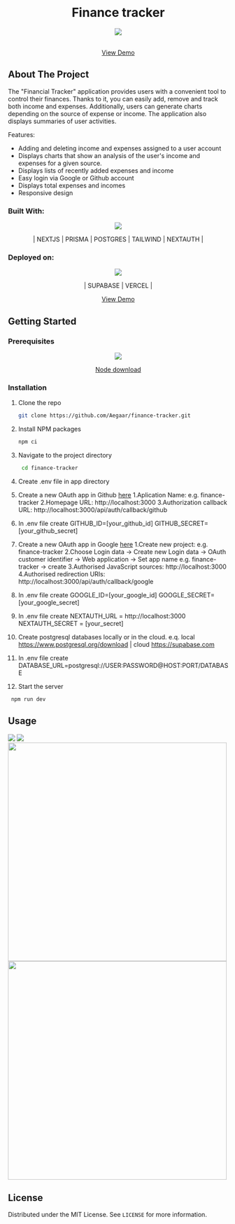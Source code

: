 <!-- PROJECT LOGO -->
<br />
<div align="center">
  <h1 align="center">Finance tracker</h1>
  <img src="https://github.com/Aegaar/finance-tracker/assets/117531984/ca5c8927-1720-41ea-a90c-2486888d9882"/>
    <p align="center">
    <br />
  <a href="https://finance-tracker-bay.vercel.app">View Demo</a>
     <br />
  </p>
</div>

<!-- ABOUT THE PROJECT -->
## About The Project

The "Financial Tracker" application provides users with a convenient tool to control their finances. Thanks to it, you can easily add, remove and track both income and expenses. Additionally, users can generate charts depending on the source of expense or income. The application also displays summaries of user activities.

Features:
* Adding and deleting income and expenses assigned to a user account
* Displays charts that show an analysis of the user's income and expenses for a given source.
* Displays lists of recently added expenses and income
* Easy login via Google or Github account
* Displays total expenses and incomes
* Responsive design

### Built With:

<p align="center">
  <a href="https://skillicons.dev">
    <img src="https://skillicons.dev/icons?i=nextjs,prisma,postgres,tailwind" />
  </a>
  <p  align="center">| NEXTJS | PRISMA | POSTGRES | TAILWIND | NEXTAUTH |</p>
</p>

### Deployed on: 

<p align="center">
  <a href="https://skillicons.dev">
    <img src="https://skillicons.dev/icons?i=supabase,vercel" />
  </a>
  <p  align="center">| SUPABASE | VERCEL | </p>
  <p align="center"> <a href="https://finance-tracker-bay.vercel.app">View Demo</a></p>
</p>

<!-- GETTING STARTED -->

## Getting Started

### Prerequisites

 <p align="center">
   <a href="https://skillicons.dev">
    <img src="https://skillicons.dev/icons?i=nodejs" />
  </a>
  </p>
  <p align="center">
  <a href="https://nodejs.org/en/download">Node download</a>
  </p>

### Installation

1. Clone the repo
   
   ```sh
   git clone https://github.com/Aegaar/finance-tracker.git
   ```
3. Install NPM packages
   
   ```sh
   npm ci
   ```
4. Navigate to the project directory
 
   ```sh
    cd finance-tracker
   ```
   
5. Create .env file in app directory
6. Create a new OAuth app in Github <a href="https://github.com/settings/applications/new">here</a> 1.Aplication Name: e.g. finance-tracker 2.Homepage URL: http://localhost:3000 3.Authorization callback URL: http://localhost:3000/api/auth/callback/github
7. In .env file create GITHUB_ID=[your_github_id] GITHUB_SECRET=[your_github_secret]
8. Create a new OAuth app in Google <a href="https://console.developers.google.com">here</a> 1.Create new project: e.g. finance-tracker  2.Choose Login data -> Create new Login data -> OAuth customer identifier -> Web application -> Set app name e.g. finance-tracker -> create  3.Authorised JavaScript sources: http://localhost:3000 4.Authorised redirection URIs: http://localhost:3000/api/auth/callback/google
9. In .env file create GOOGLE_ID=[your_google_id] GOOGLE_SECRET=[your_google_secret]
10. In .env file create NEXTAUTH_URL = http://localhost:3000 NEXTAUTH_SECRET = [your_secret]
11. Create postgresql databases locally or in the cloud. e.q. local https://www.postgresql.org/download | cloud https://supabase.com
12. In .env file create DATABASE_URL=postgresql://USER:PASSWORD@HOST:PORT/DATABASE
13. Start the server
   ```sh
    npm run dev
   ```

<!-- USAGE EXAMPLES -->
## Usage

  <img src="https://github.com/Aegaar/finance-tracker/assets/117531984/b2c48798-2c2d-427e-950f-432ae1c0ac7f" />
  <img src="https://github.com/Aegaar/finance-tracker/assets/117531984/ca5c8927-1720-41ea-a90c-2486888d9882"/>
  <img src="https://github.com/Aegaar/finance-tracker/assets/117531984/3c935ef9-7fca-41e4-9248-72bce8e0dcc5" width="500px" />
  <img src="https://github.com/Aegaar/finance-tracker/assets/117531984/8e3a12bb-9a70-42e6-b026-581fd7af4fe8" width="500px"/>

<!-- LICENSE -->
## License

Distributed under the MIT License. See `LICENSE` for more information.
